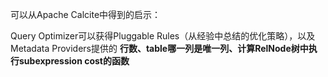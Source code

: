 可以从Apache Calcite中得到的启示：

Query Optimizer可以获得Pluggable Rules（从经验中总结的优化策略），以及Metadata Providers提供的 **行数、table哪一列是唯一列、计算RelNode树中执行subexpression cost的函数**